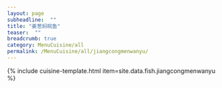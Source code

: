 ```yaml
---
layout: page
subheadline:  ""
title: "姜葱焖皖鱼" 
teaser:  "" 
breadcrumb: true
category: MenuCuisine/all
permalink: /MenuCuisine/all/jiangcongmenwanyu/
---
```


{% include cuisine-template.html item=site.data.fish.jiangcongmenwanyu %}
